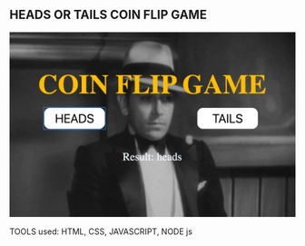 ## HEADS OR TAILS COIN FLIP GAME


![alt tag](coin.png)


TOOLS used: HTML, CSS, JAVASCRIPT, NODE js


